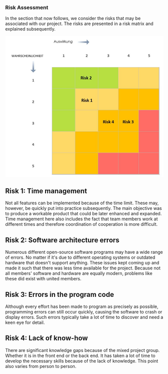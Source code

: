 ### Risk Assessment

In the section that now follows, we consider the risks that may be associated with our project. The risks are presented in a risk matrix and explained subsequently.

![system architecture](/deliverables/Risiken.JPG)

## Risk 1: Time management
Not all features can be implemented because of the time limit. These may, however, be quickly put into practice subsequently. The main objective was to produce a workable product that could be later enhanced and expanded. Time management here also includes the fact that team members work at different times and therefore coordination of cooperation is more difficult.

## Risk 2: Software architecture errors
Numerous different open-source software programs may have a wide range of errors. No matter if it's due to different operating systems or outdated hardware that doesn't support anything. These issues kept coming up and made it such that there was less time available for the project. Because not all members' software and hardware are equally modern, problems like these did exist with united members.

## Risk 3: Errors in the program code
Although every effort has been made to program as precisely as possible, programming errors can still occur quickly, causing the software to crash or display errors. Such errors typically take a lot of time to discover and need a keen eye for detail.

## Risk 4: Lack of know-how
There are significant knowledge gaps because of the mixed project group. Whether it is in the front end or the back end. It has taken a lot of time to develop the necessary skills because of the lack of knowledge. This point also varies from person to person.

